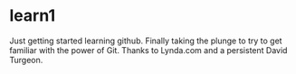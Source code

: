 # learn1
Just getting started learning github.
Finally taking the plunge to try to get familiar with the power of Git. Thanks to Lynda.com and a persistent David Turgeon.
